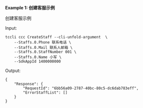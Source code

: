 **Example 1: 创建客服示例**

创建客服示例

Input: 

```
tccli ccc CreateStaff --cli-unfold-argument  \
    --Staffs.0.Phone 联系电话 \
    --Staffs.0.Mail 联系人邮箱 \
    --Staffs.0.StaffNumber 001 \
    --Staffs.0.Name 小军 \
    --SdkAppId 1400000000
```

Output: 
```
{
    "Response": {
        "RequestId": "6bb56a09-2787-40bc-80c5-dc6dab783eff",
        "ErrorStaffList": []
    }
}
```

